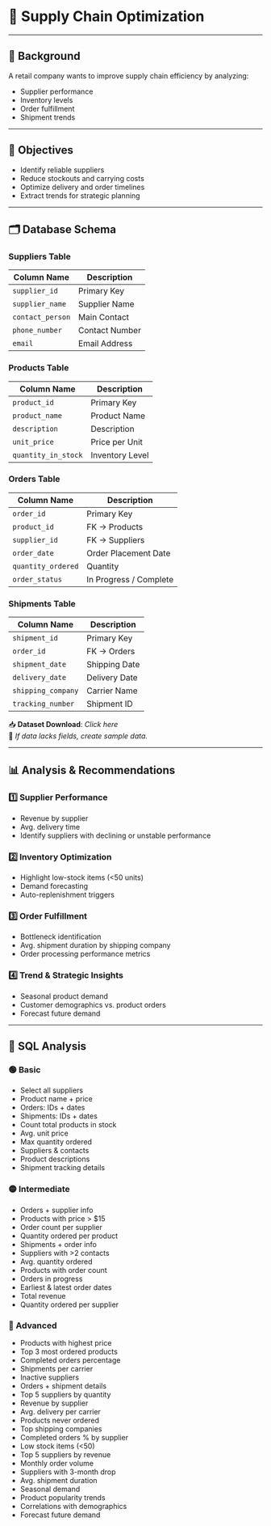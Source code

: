 # 🚚 Supply Chain Optimization



---

## 🛒 Background

A retail company wants to improve supply chain efficiency by analyzing:

- Supplier performance  
- Inventory levels  
- Order fulfillment  
- Shipment trends

---

## 🎯 Objectives

- Identify reliable suppliers  
- Reduce stockouts and carrying costs  
- Optimize delivery and order timelines  
- Extract trends for strategic planning

---

## 🗂️ Database Schema

### Suppliers Table

| Column Name      | Description           |
|------------------|-----------------------|
| `supplier_id`    | Primary Key           |
| `supplier_name`  | Supplier Name         |
| `contact_person` | Main Contact          |
| `phone_number`   | Contact Number        |
| `email`          | Email Address         |

### Products Table

| Column Name      | Description              |
|------------------|--------------------------|
| `product_id`     | Primary Key              |
| `product_name`   | Product Name             |
| `description`    | Description              |
| `unit_price`     | Price per Unit           |
| `quantity_in_stock` | Inventory Level      |

### Orders Table

| Column Name      | Description              |
|------------------|--------------------------|
| `order_id`       | Primary Key              |
| `product_id`     | FK → Products            |
| `supplier_id`    | FK → Suppliers           |
| `order_date`     | Order Placement Date     |
| `quantity_ordered` | Quantity               |
| `order_status`   | In Progress / Complete   |

### Shipments Table

| Column Name      | Description              |
|------------------|--------------------------|
| `shipment_id`    | Primary Key              |
| `order_id`       | FK → Orders              |
| `shipment_date`  | Shipping Date            |
| `delivery_date`  | Delivery Date            |
| `shipping_company` | Carrier Name           |
| `tracking_number` | Shipment ID             |

📥 **Dataset Download**: _Click here_  
🔧 *If data lacks fields, create sample data.*

---

## 📊 Analysis & Recommendations

### 1️⃣ Supplier Performance

- Revenue by supplier  
- Avg. delivery time  
- Identify suppliers with declining or unstable performance

### 2️⃣ Inventory Optimization

- Highlight low-stock items (<50 units)  
- Demand forecasting  
- Auto-replenishment triggers

### 3️⃣ Order Fulfillment

- Bottleneck identification  
- Avg. shipment duration by shipping company  
- Order processing performance metrics

### 4️⃣ Trend & Strategic Insights

- Seasonal product demand  
- Customer demographics vs. product orders  
- Forecast future demand

---

## 🧪 SQL Analysis

### 🟢 Basic

- Select all suppliers  
- Product name + price  
- Orders: IDs + dates  
- Shipments: IDs + dates  
- Count total products in stock  
- Avg. unit price  
- Max quantity ordered  
- Suppliers & contacts  
- Product descriptions  
- Shipment tracking details

### 🟡 Intermediate

- Orders + supplier info  
- Products with price > $15  
- Order count per supplier  
- Quantity ordered per product  
- Shipments + order info  
- Suppliers with >2 contacts  
- Avg. quantity ordered  
- Products with order count  
- Orders in progress  
- Earliest & latest order dates  
- Total revenue  
- Quantity ordered per supplier

### 🔴 Advanced

- Products with highest price  
- Top 3 most ordered products  
- Completed orders percentage  
- Shipments per carrier  
- Inactive suppliers  
- Orders + shipment details  
- Top 5 suppliers by quantity  
- Revenue by supplier  
- Avg. delivery per carrier  
- Products never ordered  
- Top shipping companies  
- Completed orders % by supplier  
- Low stock items (<50)  
- Top 5 suppliers by revenue  
- Monthly order volume  
- Suppliers with 3-month drop  
- Avg. shipment duration  
- Seasonal demand  
- Product popularity trends  
- Correlations with demographics  
- Forecast future demand
